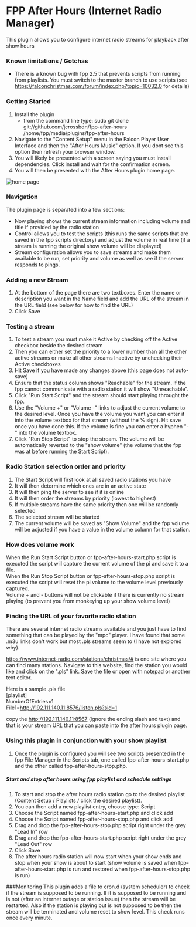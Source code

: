 # FPP After Hours (Internet Radio Manager)

This plugin allows you to configure internet radio streams for playback after show hours

### Known limitations / Gotchas
  - There is a known bug with fpp 2.5 that prevents scripts from running from playlists. You must switch to the master branch to use scripts (see https://falconchristmas.com/forum/index.php?topic=10032.0 for details)
  
### Getting Started
1. Install the plugin
   - from the command line type: sudo git clone git://github.com/jcrossbdn/fpp-after-hours /home/fpp/media/plugins/fpp-after-hours
2. Navigate to the "Content Setup" menu in the Falcon Player User Interface and then the "After Hours Music" option. If you dont see this option then refresh your browser window.
3. You will likely be presented with a screen saying you must install dependencies.  Click install and wait for the confirmation screen.
4. You will then be presented with the After Hours plugin home page.

![home page](https://raw.github.com/jcrossbdn/fpp-after-hours/master/pluginHomePage.jpg)

### Navigation
The plugin page is separated into a few sections:
- Now playing shows the current stream information including volume and title if provided by the radio station
- Control allows you to test the scripts (this runs the same scripts that are saved in the fpp scripts directory) and adjust the volume in real time (if a stream is running the original show volume will be displayed)
- Stream configuration allows you to save streams and make them available to be run, set priority and volume as well as see if the server responds to pings.

### Adding a new Stream
1. At the bottom of the page there are two textboxes.  Enter the name or description you want in the Name field and add the URL of the stream in the URL field (see below for how to find the URL)
2. Click Save

### Testing a stream
1. To test a stream you must make it Active by checking off the Active checkbox beside the desired stream
2. Then you can either set the priority to a lower number than all the other active streams or make all other streams Inactive by unchecking their Active checkboxes
3. Hit Save if you have made any changes above (this page does not auto-save)
4. Ensure that the status column shows "Reachable" for the stream.  If the fpp cannot communicate with a radio station it will show "Unreachable".
5. Click "Run Start Script" and the stream should start playing throught the fpp.
6. Use the "Volume +" or "Volume -" links to adjust the current volume to the desired level. Once you have the volume you want you can enter it into the volume textbox for that stream (without the % sign). Hit save once you have done this. If the volume is fine you can enter a hyphen "-" into the volume textbox.
7. Click "Run Stop Script" to stop the stream.  The volume will be automatically reverted to the "show volume" (the volume that the fpp was at before running the Start Script).

### Radio Station selection order and priority
1. The Start Script will first look at all saved radio stations you have
2. It will then determine which ones are in an active state
3. It will then ping the server to see if it is online
4. It will then order the streams by priority (lowest to highest)
5. If multiple streams have the same priority then one will be randomly selected
6. The selected stream will be started
7. The current volume will be saved as "Show Volume" and the fpp volume will be adjusted if you have a value in the volume column for that station.

### How does volume work
When the Run Start Script button or fpp-after-hours-start.php script is executed the script will capture the current volume of the pi and save it to a file.  
When the Run Stop Script button or fpp-after-hours-stop.php script is executed the script will reset the pi volume to the volume level previously captured.  
Volume + and - buttons will not be clickable if there is currently no stream playing (to prevent you from monkeying up your show volume level)

### Finding the URL of your favorite radio station
There are several internet radio streams available and you just have to find something that can be played by the "mpc" player.  I have found that some .m3u links don't work but most .pls streams seem to (I have not explored why).

https://www.internet-radio.com/stations/christmas/# is one site where you can find many stations.  Navigate to this website, find the station you would like and click on the ".pls" link.  Save the file or open with notepad or another text editor.

Here is a sample .pls file  
[playlist]  
NumberOfEntries=1  
File1=http://192.111.140.11:8576/listen.pls?sid=1

copy the http://192.111.140.11:8567 (ignore the ending slash and text) and that is your stream URL that you can paste into the after hours plugin page.

### Using this plugin in conjunction with your show playlist
1. Once the plugin is configured you will see two scripts presented in the fpp File Manager in the Scripts tab, one called fpp-after-hours-start.php and the other called fpp-after-hours-stop.php.

##### Start and stop after hours using fpp playlist and schedule settings
1. To start and stop the after hours radio station go to the desired playlist (Content Setup / Playlists / click the desired playlist).
2. You can then add a new playlist entry, choose type: Script
3. Choose the Script named fpp-after-hours-start.php and click add
4. Choose the Script named fpp-after-hours-stop.php and click add
5. Drag and drop the fpp-after-hours-stop.php script right under the grey "Lead In" row
6. Drag and drop the fpp-after-hours-start.php script right under the grey "Lead Out" row
7. Click Save
8. The after hours radio station will now start when your show ends and stop when your show is about to start (show volume is saved when fpp-after-hours-start.php is run and restored when fpp-after-hours-stop.php is run)

###Monitoring
This plugin adds a file to cron.d (system scheduler) to check if the stream is supposed to be running. If it is supposed to be running and is not (after an internet outage or station issue) then the stream will be restarted.  Also if the station is playing but is not supposed to be then the stream will be terminated and volume reset to show level. This check runs once every minute.
